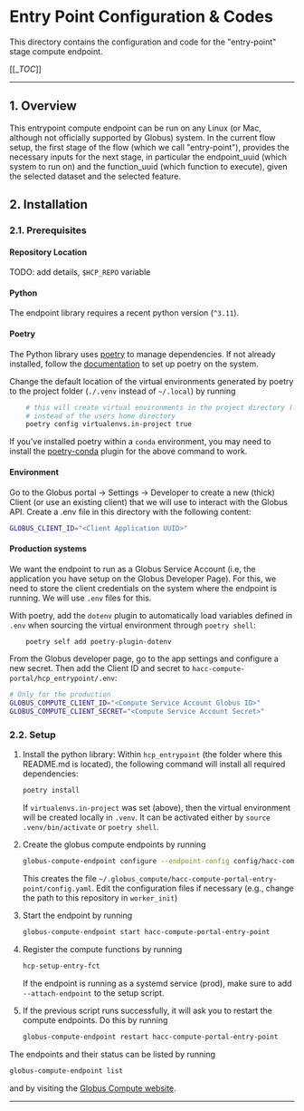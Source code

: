 # Entry Point Configuration & Codes

This directory contains the configuration and code for the "entry-point" stage
compute endpoint.

[[__TOC_]]

---

## 1. Overview

This entrypoint compute endpoint can be run on any Linux (or Mac, although
not officially supported by Globus) system. In the current flow setup, the
first stage of the flow (which we call "entry-point"), provides the necessary
inputs for the next stage, in particular the endpoint_uuid (which system to run
on) and the function_uuid (which function to execute), given the selected
dataset and the selected feature.


## 2. Installation

### 2.1. Prerequisites

#### Repository Location

TODO: add details, `$HCP_REPO` variable

#### Python

The endpoint library requires a recent python version (`^3.11`).

#### Poetry

The Python library uses [poetry](https://python-poetry.org) to manage
dependencies. If not already installed, follow the
[documentation](https://python-poetry.org/docs) to set up poetry on the system.

Change the default location of the virtual environments
generated by poetry to the project folder (`./.venv` instead of
`~/.local`) by running

```bash
    # this will create virtual environments in the project directory (.venv/)
    # instead of the users home directory
    poetry config virtualenvs.in-project true
```
If you've installed poetry within a `conda` environment, you may need to install the [poetry-conda](https://pypi.org/project/poetry-conda/) plugin for the above command to work.


#### Environment
Go to the Globus portal -> Settings -> Developer to create a new (thick) Client
(or use an existing client) that we will use to interact with the Globus API.
Create a .env file in this directory with the following content:

```bash
GLOBUS_CLIENT_ID="<Client Application UUID>"
```


#### Production systems

We want the endpoint to run as a Globus Service Account (i.e, the application you
have setup on the Globus Developer Page). For this, we need to store the client
credentials on the system where the endpoint is running. We will use `.env` files
for this.

With poetry, add the `dotenv` plugin to automatically load variables defined
in `.env` when sourcing the virtual environment through `poetry shell`:

```bash
    poetry self add poetry-plugin-dotenv
```

From the Globus developer page, go to the app settings and configure a new
secret. Then add the Client ID and secret to
`hacc-compute-portal/hcp_entrypoint/.env`:

```bash
# Only for the production
GLOBUS_COMPUTE_CLIENT_ID="<Compute Service Account Globus ID>"
GLOBUS_COMPUTE_CLIENT_SECRET="<Compute Service Account Secret>"
```

### 2.2. Setup

1.  Install the python library: Within `hcp_entrypoint` (the folder where this
    README.md is located), the following command will install all required
    dependencies:

    ```bash
    poetry install
    ```

    If `virtualenvs.in-project` was set (above), then the virtual environment
    will be created locally in `.venv`. It can be activated either by
    `source .venv/bin/activate` or `poetry shell`.

2.  Create the globus compute endpoints by running

    ```bash
    globus-compute-endpoint configure --endpoint-config config/hacc-compute-portal-entry-point.yaml hacc-compute-portal-entry-point

    ```

    This creates the file `~/.globus_compute/hacc-compute-portal-entry-point/config.yaml`.
    Edit the configuration files if necessary (e.g., change the path to this
    repository in `worker_init`)

3.  Start the endpoint by running
    ```bash
    globus-compute-endpoint start hacc-compute-portal-entry-point
    ```

4.  Register the compute functions by running
    ```bash
    hcp-setup-entry-fct
    ```

    If the endpoint is running as a systemd service (prod), make sure to add
    `--attach-endpoint` to the setup script.

5.  If the previous script runs successfully, it will ask you to restart the
    compute endpoints. Do this by running
    ```bash
    globus-compute-endpoint restart hacc-compute-portal-entry-point
    ```

The endpoints and their status can be listed by running

```bash
globus-compute-endpoint list
```

and by visiting the [Globus Compute website](https://app.globus.org/compute).

---

